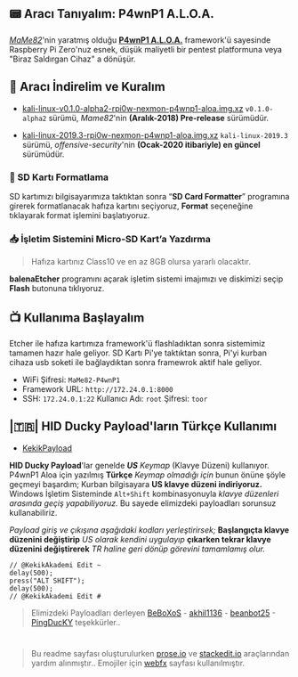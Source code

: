 ## :pager: Aracı Tanıyalım: P4wnP1 A.L.O.A.
_[MaMe82](https://www.twitter.com/mame82 "MaMe82")_'nin yaratmış olduğu **[P4wnP1 A.L.O.A.](https://github.com/mame82/P4wnP1_aloa "P4wnP1 A.L.O.A.")** framework'ü sayesinde Raspberry Pi Zero'nuz esnek, düşük maliyetli bir pentest platformuna veya "Biraz Saldırgan Cihaz" a dönüşür. 

## :floppy_disk: Aracı İndirelim ve Kuralım
- [kali-linux-v0.1.0-alpha2-rpi0w-nexmon-p4wnp1-aloa.img.xz](https://github.com/mame82/P4wnP1_aloa/releases/download/v0.1.0-alpha2/kali-linux-v0.1.0-alpha2-rpi0w-nexmon-p4wnp1-aloa.img.xz "kali-linux-v0.1.0-alpha2-rpi0w-nexmon-p4wnp1-aloa.img.xz")
`v0.1.0-alpha2` sürümü, _Mame82_'nin **(Aralık-2018) Pre-release** sürümüdür.

- [kali-linux-2019.3-rpi0w-nexmon-p4wnp1-aloa.img.xz](https://images.offensive-security.com/arm-images/kali-linux-2019.3-rpi0w-nexmon-p4wnp1-aloa.img.xz "kali-linux-2019.3-rpi0w-nexmon-p4wnp1-aloa.img.xz")
`kali-linux-2019.3` sürümü, _offensive-security_'nin **(Ocak-2020 itibariyle) en güncel** sürümüdür.

### :name_badge: SD Kartı Formatlama
SD kartımızı bilgisayarımıza taktıktan sonra “**SD Card Formatter**” programına girerek formatlanacak hafıza kartını seçiyoruz, **Format** seçeneğine tıklayarak format işlemini başlatıyoruz.

### :inbox_tray: İşletim Sistemini Micro-SD Kart’a Yazdırma
> Hafıza kartınız Class10 ve en az 8GB olursa yararlı olacaktır.

**balenaEtcher** programını açarak işletim sistemi imajımızı ve diskimizi seçip **Flash** butonuna tıklıyoruz.

## :tv: Kullanıma Başlayalım
Etcher ile hafıza kartımıza framework'ü flashladıktan sonra sistemimiz tamamen hazır hale geliyor. SD Kartı Pi'ye taktıktan sonra, Pi'yi kurban cihaza usb soketi ile bağlaydıktan sonra framewrok aktif hale geliyor.

- WiFi Şifresi: `MaMe82-P4wnP1`
- Framework URL: `http://172.24.0.1:8000`
- SSH: `172.24.0.1:22` Kullanıcı Adı: `root` Şifresi: `toor`

## |🇹🇷| HID Ducky Payload'ların Türkçe Kullanımı
- [KekikPayload](https://github.com/KekikAkademi/RaspberryPi/tree/master/P4wnP1-ALOA-TR/Payloads/KekikPayload "KekikPayload")

**HID Ducky Payload**'lar genelde _**US** Keymap_ (Klavye Düzeni) kullanıyor. P4wnP1 Aloa için yazılmış **Türkçe** _Keymap olmadığı için_ bunun önüne şöyle geçmeyi başardım;
Kurban bilgisayara **US klavye düzeni indiriyoruz.** Windows İşletim Sisteminde `Alt+Shift` kombinasyonuyla _klavye düzenleri arasında geçiş yapabiliyoruz._ Bu sayede elimizdeki payloadları sorunsuz kullanabiliriz.

_Payload giriş ve çıkışına aşağıdaki kodları yerleştirirsek;_ **Başlangıçta klavye düzenini değiştirip** _US olarak kendini uygulayıp_ **çıkarken tekrar klavye düzenini değiştirerek** _TR haline geri dönüp görevini tamamlamış olur._

    // @KekikAkademi Edit ~
    delay(500);
    press("ALT SHIFT");
    delay(500);
    // @KekikAkademi Edit #

> Elimizdeki Payloadları derleyen [BeBoXoS](https://github.com/beboxos "BeBoXoS") - [akhil1136](https://github.com/akhil1136 "akhil1136") - [beanbot25](https://github.com/beanbot25 "beanbot25") - [PingDucKY](https://github.com/PingDucKY "PingDucKY") teşekkürler..


#

> Bu readme sayfası oluşturulurken [prose.io](http://prose.io/ "prose.io") ve [stackedit.io](https://stackedit.io/app "stackedit.io") araçlarından yardım alınmıştır..
> Emojiler için [webfx](https://www.webfx.com/tools/emoji-cheat-sheet/ "Emoji Cheat Sheet") sayfası kullanılmıştır.

